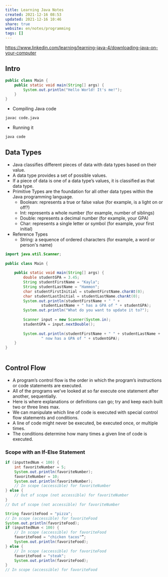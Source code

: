 ```yaml
---  
title: Learning Java Notes  
created: 2021-12-16 08:53  
updated: 2021-12-16 10:46  
share: true  
website: en/notes/programming  
tags: []  
---  
```

  
  
<https://www.linkedin.com/learning/learning-java-4/downloading-java-on-your-computer>  
  
## Intro  
  
```java  
public class Main {  
	public static void main(String[] args) {  
		System.out.println("Hello World! It's me!");  
	}  
}  
```  
  
- Compiling Java code  
  
```bash  
javac code.java  
```  
  
- Running it  
  
```java  
java code  
```  
  
## Data Types  
  
- Java classifies different pieces of data with data types based on their value.  
- A data type provides a set of possible values.  
- If a piece of data is one of a data type’s values, it is classified as that data type.  
- Primitive Types are the foundation for all other data types within the Java programming language.  
  - Boolean: represents a true or false value (for example, is a light on or off?)  
  - Int: represents a whole number (for example, number of siblings)  
  - Double: represents a decimal number (for example, your GPA)  
  - Char: represents a single letter or symbol (for example, your first initial)  
- Reference Types  
  - String: a sequence of ordered characters (for example, a word or person's name)  
  
```java  
import java.util.Scanner;  
  
public class Main {  
  
    public static void main(String[] args) {  
        double studentGPA = 3.45;  
        String studentFirstName = "Kayla";  
        String studentLastName = "Hammon";  
        char studentFirstInitial = studentFirstName.charAt(0);  
        char studentLastInitial = studentLastName.charAt(0);  
        System.out.println(studentFirstName + " " +  
                studentLastName + " has a GPA of " + studentGPA);  
        System.out.println("What do you want to update it to?");  
  
        Scanner input = new Scanner(System.in);  
        studentGPA = input.nextDouble();  
  
        System.out.println(studentFirstName + " " + studentLastName +  
                " now has a GPA of " + studentGPA);  
    }  
}  
  
```  
  
## Control Flow  
  
- A program’s control flow is the order in which the program’s instructions or code statements are executed.  
- All of the programs we've looked at so far execute one statement after another, sequentially.  
- Here is where explanations or definitions can go; try and keep each built two or three lines max.  
- We can manipulate which line of code is executed with special control flow statements and conditions.  
- A line of code might never be executed, be executed once, or multiple times.  
- The conditions determine how many times a given line of code is executed.  
  
### Scope with an If-Else Statement  
  
```java  
if (inputtedNum < 100) {  
	int favoriteNumber = 5;  
	System.out.println(favoriteNumber);  
	favoriteNumber = 10;  
	System.out.println(favoriteNumber);  
	// In scope (accessible) for favoriteNumber  
} else {  
	// Out of scope (not accessible) for favoriteNumber  
}  
// Out of scope (not accessible) for favoriteNumber  
```  
  
```java  
String favoriteFood = "pizza";  
// In scope (accessible) for favoriteFood  
System.out.println(favoriteFood);  
if (inputtedNum < 100) {  
	// In scope (accessible) for favoriteFood  
	favoriteFood = "chicken tacos"”;  
	System.out.println(favoriteFood);  
} else {  
	// In scope (accessible) for favoriteFood  
	favoriteFood = "steak";  
	System.out.println(favoriteFood);  
}  
// In scope (accessible) for favoriteFood  
```  
